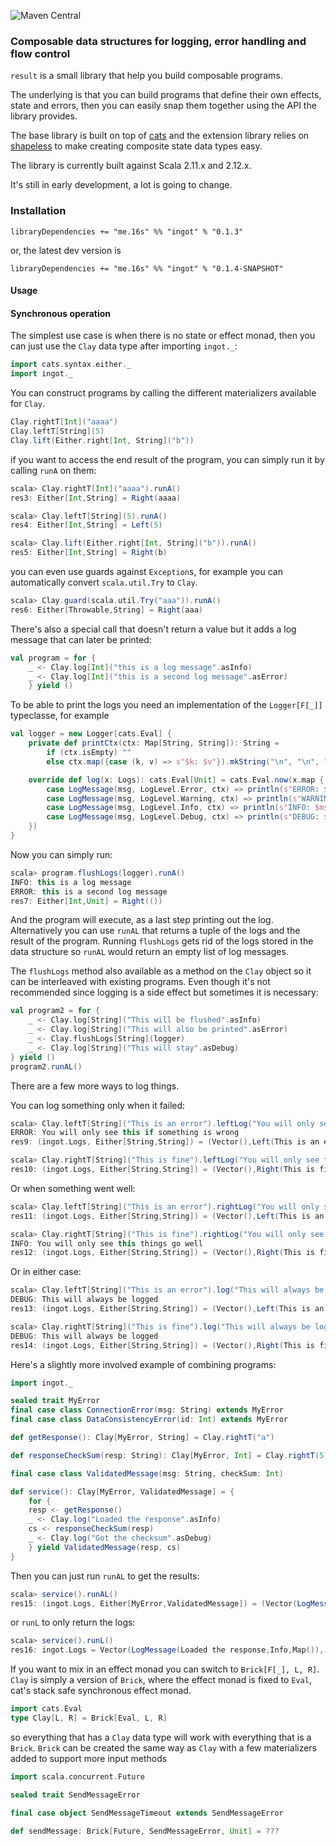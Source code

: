![Maven Central](https://maven-badges.herokuapp.com/maven-central/me.16s/ingot_2.12/badge.svg)

### Composable data structures for logging, error handling and flow control

`result` is a small library that help you build composable programs.

The underlying is that you can build programs that define their own effects, state and errors, then
you can easily snap them together using the API the library provides.

The base library is built on top of [cats](https://typelevel.org/cats/) and the extension library
relies on [shapeless](https://github.com/milessabin/shapeless) to make creating composite state
data types easy.

The library is currently built against Scala 2.11.x and 2.12.x.

It's still in early development, a lot is going to change.

### Installation

```
libraryDependencies += "me.16s" %% "ingot" % "0.1.3"
```

or, the latest dev version is

```
libraryDependencies += "me.16s" %% "ingot" % "0.1.4-SNAPSHOT"
```


#### Usage

#### Synchronous operation

The simplest use case is when there is no state or effect monad, then you can just use the `Clay` data type after importing `ingot._`:

```scala
import cats.syntax.either._
import ingot._
```

You can construct programs by calling the different materializers available for `Clay`.

```scala
Clay.rightT[Int]("aaaa")
Clay.leftT[String](5)
Clay.lift(Either.right[Int, String]("b"))
```

if you want to access the end result of the program, you can simply run it by calling `runA` on them:

```scala
scala> Clay.rightT[Int]("aaaa").runA()
res3: Either[Int,String] = Right(aaaa)

scala> Clay.leftT[String](5).runA()
res4: Either[Int,String] = Left(5)

scala> Clay.lift(Either.right[Int, String]("b")).runA()
res5: Either[Int,String] = Right(b)
```

you can even use guards against `Exception`s, for example you can automatically convert `scala.util.Try` to `Clay`.

```scala
scala> Clay.guard(scala.util.Try("aaa")).runA()
res6: Either[Throwable,String] = Right(aaa)
```

There's also a special call that doesn't return a value but it adds a log message that can
later be printed:

```scala
val program = for {
    _ <- Clay.log[Int]("this is a log message".asInfo)
    _ <- Clay.log[Int]("this is a second log message".asError)
    } yield ()
```

To be able to print the logs you need an implementation of the `Logger[F[_]]` typeclasse,
for example


```scala
val logger = new Logger[cats.Eval] {
    private def printCtx(ctx: Map[String, String]): String =
        if (ctx.isEmpty) ""
        else ctx.map({case (k, v) => s"$k: $v"}).mkString("\n", "\n", "")

    override def log(x: Logs): cats.Eval[Unit] = cats.Eval.now(x.map { // Logs is just an alias for Vector[LogMessage]
        case LogMessage(msg, LogLevel.Error, ctx) => println(s"ERROR: $msg${printCtx(ctx)}") 
        case LogMessage(msg, LogLevel.Warning, ctx) => println(s"WARNING: $msg${printCtx(ctx)}") 
        case LogMessage(msg, LogLevel.Info, ctx) => println(s"INFO: $msg${printCtx(ctx)}") 
        case LogMessage(msg, LogLevel.Debug, ctx) => println(s"DEBUG: $msg${printCtx(ctx)}") 
    })
}

```

Now you can simply run:

```scala
scala> program.flushLogs(logger).runA()
INFO: this is a log message
ERROR: this is a second log message
res7: Either[Int,Unit] = Right(())
```

And the program will execute, as a last step printing out the log. Alternatively you can use
`runAL` that returns a tuple of the logs and the result of the program. Running `flushLogs` gets
rid of the logs stored in the data structure so `runAL` would return an empty list of log messages.

The `flushLogs` method also available as a method on the `Clay` object so it can be interleaved with
existing programs. Even though it's not recommended since logging is a side effect but sometimes it is
necessary:

```scala
val program2 = for {
    _ <- Clay.log[String]("This will be flushed".asInfo)
    _ <- Clay.log[String]("This will also be printed".asError)
    _ <- Clay.flushLogs[String](logger)
    _ <- Clay.log[String]("This will stay".asDebug)
} yield ()
program2.runAL()
```

There are a few more ways to log things.

You can log something only when it failed:

```scala
scala> Clay.leftT[String]("This is an error").leftLog("You will only see this if something is wrong".asError).flushLogs(logger).runAL()
ERROR: You will only see this if something is wrong
res9: (ingot.Logs, Either[String,String]) = (Vector(),Left(This is an error))

scala> Clay.rightT[String]("This is fine").leftLog("You will only see this if something is wrong".asError).flushLogs(logger).runAL()
res10: (ingot.Logs, Either[String,String]) = (Vector(),Right(This is fine))
```

Or when something went well:

```scala
scala> Clay.leftT[String]("This is an error").rightLog("You will only see this things go well".asInfo).flushLogs(logger).runAL()
res11: (ingot.Logs, Either[String,String]) = (Vector(),Left(This is an error))

scala> Clay.rightT[String]("This is fine").rightLog("You will only see this things go well".asInfo).flushLogs(logger).runAL()
INFO: You will only see this things go well
res12: (ingot.Logs, Either[String,String]) = (Vector(),Right(This is fine))
```

Or in either case:

```scala
scala> Clay.leftT[String]("This is an error").log("This will always be logged".asDebug).flushLogs(logger).runAL()
DEBUG: This will always be logged
res13: (ingot.Logs, Either[String,String]) = (Vector(),Left(This is an error))

scala> Clay.rightT[String]("This is fine").log("This will always be logged".asDebug).flushLogs(logger).runAL()
DEBUG: This will always be logged
res14: (ingot.Logs, Either[String,String]) = (Vector(),Right(This is fine))
```


Here's a slightly more involved example of combining programs:

```scala
import ingot._

sealed trait MyError
final case class ConnectionError(msg: String) extends MyError
final case class DataConsistencyError(id: Int) extends MyError

def getResponse(): Clay[MyError, String] = Clay.rightT("a")

def responseCheckSum(resp: String): Clay[MyError, Int] = Clay.rightT(5)

final case class ValidatedMessage(msg: String, checkSum: Int)

def service(): Clay[MyError, ValidatedMessage] = {
    for {
    resp <- getResponse()
    _ <- Clay.log("Loaded the response".asInfo)
    cs <- responseCheckSum(resp)
    _ <- Clay.log("Got the checksum".asDebug)
    } yield ValidatedMessage(resp, cs)
}
```


Then you can just run `runAL` to get the results:

```scala
scala> service().runAL()
res15: (ingot.Logs, Either[MyError,ValidatedMessage]) = (Vector(LogMessage(Loaded the response,Info,Map()), LogMessage(Got the checksum,Debug,Map())),Right(ValidatedMessage(a,5)))
```

or `runL` to only return the logs:

```scala
scala> service().runL()
res16: ingot.Logs = Vector(LogMessage(Loaded the response,Info,Map()), LogMessage(Got the checksum,Debug,Map()))
```

If you want to mix in an effect monad you can switch to `Brick[F[_], L, R]`. `Clay` is simply a version of `Brick`,
where the effect monad is fixed to `Eval`, cat's stack safe synchronous effect monad.  

```scala
import cats.Eval
type Clay[L, R] = Brick[Eval, L, R]
```

so everything that has a `Clay` data type will work with everything that is a `Brick`. `Brick` can be created the same
way as `Clay` with a few materializers added to support more input methods

```scala
import scala.concurrent.Future

sealed trait SendMessageError

final case object SendMessageTimeout extends SendMessageError

def sendMessage: Brick[Future, SendMessageError, Unit] = ??? 
```


